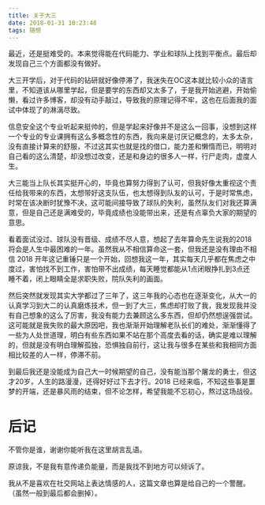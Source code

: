 ```yaml
---
title: 关于大三
date: 2018-01-31 10:23:48
tags: 随想
---
```


​	最近，还是挺难受的。本来觉得能在代码能力、学业和球队上找到平衡点。最后却发现自己三个方面都没有做好。

​	大三开学后，对于代码的钻研就好像停滞了，我迷失在OC这本就比较小众的语言里，不知道该从哪里学起，但是要学的东西却又太多了，于是我开始逃避，开始偷懒，看过许多博客，却没有动手敲过，导致我的原理记得不牢，这也在后面我的面试中体现了的淋漓尽致。

​	信息安全这个专业听起来挺帅的，但是学起来好像并不是这么一回事，没想到这样一个专业的专业课拥有这么多概念性的东西，我向来是讨厌记概念的，太多太杂，没有直接计算来的舒服，不过这其实也就是找的借口，能力差和懒惰而已，明明对自己看的这么清楚，却没想过改变，还是和身边的很多人一样，行尸走肉，虚度人生。

​	大三能当上队长其实挺开心的，毕竟也算努力得到了认可，但我好像太重视这个责任给我带来的东西，太想带好这支队伍，也太想得到队友的认可，于是时常焦虑，时常在该决断时犹豫不决，这可能间接导致了球队的失利，虽然队友们对我还算满意，但是自己还是满难受的，毕竟成绩也没能带出来，还是有点辜负大家的期望的意思。

​	看着面试没过、球队没有晋级、成绩不尽人意，想起了去年算命先生说我的2018 将会是人生中最困难的一年。虽然我从不相信算命这一套，但我还是没有理由不相信 2018 开年这记重锤只是一个开始，回想我这一年，其实每天几乎都在焦虑之中度过，害怕找不到工作，害怕带不出成绩，每天睡觉都能从1点闭眼挣扎到3点还睡不着，闭上眼睛全是求职失败，院队失利的画面。

​	然后突然就发现其实大学都过了三年了，这三年我的心态也在逐渐变化，从大一的认真学习到大二的认真磨炼技术，但一到了大三，焦虑却打败了我，我发现我并没有自己想象的这么了厉害，我没有能力去兼顾这么多东西，但却仍然想逞强尝试。这可能就是我失败的最大原因吧，我也渐渐开始理解老队长们的难处，渐渐懂得了一些为人处世道理，明白有些东西如果不站在那个高度去看的话，确实是难以理解的，但就是没有明白理解孤独，恐惧独自前行，这让我与很多在某些和我相同方面相比较差的人一样，停滞不前。

​	到最后我还是没能成为自己大一时候期望的自己，没有能当那个屠龙的勇士，但这才20岁，人生的路漫漫，还得好好过下去才行。2018 已经来临，不知这些事是噩梦的开端，还是暴风雨的结束，但不论怎样，希望我能不忘初心，熬过这场战役。



# 后记

不管你是谁，谢谢你能听我在这里胡言乱语。

原谅我，不是我有意传递负能量，而是我找不到地方可以倾诉了。

我从不是喜欢在社交网站上表达情感的人，这篇文章也算是给自己的一个警醒。（虽然一般到最后都会删掉）。
